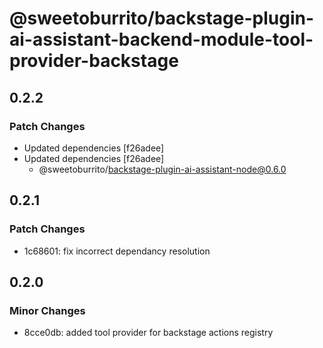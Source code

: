# @sweetoburrito/backstage-plugin-ai-assistant-backend-module-tool-provider-backstage

## 0.2.2

### Patch Changes

- Updated dependencies [f26adee]
- Updated dependencies [f26adee]
  - @sweetoburrito/backstage-plugin-ai-assistant-node@0.6.0

## 0.2.1

### Patch Changes

- 1c68601: fix incorrect dependancy resolution

## 0.2.0

### Minor Changes

- 8cce0db: added tool provider for backstage actions registry
